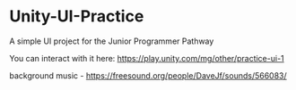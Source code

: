 # Unity-UI-Practice
A simple UI project for the Junior Programmer Pathway

You can interact with it here:
https://play.unity.com/mg/other/practice-ui-1

background music - https://freesound.org/people/DaveJf/sounds/566083/
